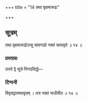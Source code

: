 +++
title = "14 तथा वृक्षमारूढः"

+++
## सूत्रम्
तथा वृक्षमारूढोऽप्सु चावगाढो नक्तं चापावृते ॥ १४ ॥  
### प्रस्तावः
उत्तरे द्वे सूत्रे निगदसिद्धे—
### टिप्पनी
विवृतद्वारमपावृतम् । तत्र नक्तं नाधीयीत ॥ १४ ॥  
